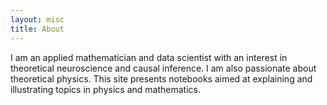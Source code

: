 ```yaml
---
layout: misc
title: About
---
```


I am an applied mathematician and data scientist with an interest in theoretical neuroscience and causal inference. I am also passionate about theoretical physics. This site presents notebooks aimed at explaining and illustrating topics in physics and mathematics. 
